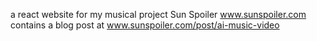 a react website for my musical project Sun Spoiler www.sunspoiler.com
contains a blog post at www.sunspoiler.com/post/ai-music-video